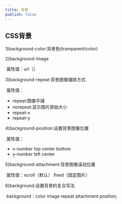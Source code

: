 ```yaml
---
title: 背景
publish: false
---
```


## CSS背景

1)background-color:背景色(tramparent/color)



2)background-image

​	属性值：url（）



3)background-repeat:背景图像铺排方式

​	属性值：

* repeat:图像平铺
* norepeat:显示图片原始大小
* repeat-x
* repeat-y



4)background-position:设置背景图像位置

​	属性值：

* x-number	top	center	bottom	
* y-number    left    center



5)background-attachment:背景图像滚动位置

​	属性值：scroll（默认）   fixed（固定图片）



6)background:设置背景的复合写法

​	 background：color image repeat attachment position;	
